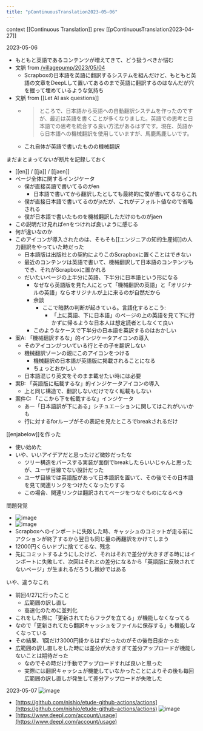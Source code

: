 ```yaml
---
title: "pContinuousTranslation2023-05-06"
---
```


context [[Continuous Translation]]
prev [[pContinuousTranslation2023-04-27]]

2023-05-06
- もともと英語であるコンテンツが増えてきて、どう扱うべきか悩む
- 文脈 from [/villagepump/2023/05/04](https://scrapbox.io/villagepump/2023/05/04)
    - Scrapboxの日本語を英語に翻訳するシステムを組んだけど、もともと英語の文章をDeepLして置いてあるのまで英語に翻訳するのはなんだが穴を掘って埋めているような気持ち
- 文脈 from [[Let AI ask questions]]
    - > ところで、日本語から英語への自動翻訳システムを作ったのですが、最近は英語を書くことが多くなりました。英語での思考と日本語での思考を統合する良い方法があるはずです。現在、英語から日本語への機械翻訳を使用していますが、馬鹿馬鹿しいです。
    - これ自体が英語で書いたものの機械翻訳

まだまとまってないが断片を記録しておく
- [[en]] / [[ja]] / [[jaen]]
- ページ全体に関するインジケータ
    - 僕が直接英語で書いてるのがen
        - 日本語で書いてから翻訳したとしても最終的に僕が書いてるならこれ
    - 僕が直接日本語で書いてるのがjaだが、これがデフォルト値なので省略される
    - 僕が日本語で書いたものを機械翻訳しただけのものがjaen
- この説明だけ見ればenをつければ良いように感じる
- 何が違いなのか
- このアイコンが導入されたのは、そもそも[[エンジニアの知的生産術]]の人力翻訳をやっていた時だった
    - 日本語版は出版社との契約によりこのScrapboxに置くことはできない
    - 最近のコンテンツは英語で書いて、機械翻訳して日本語のコンテンツもでき、それがScrapboxに置かれる
    - だいたいページの上半分に英語、下半分に日本語という形になる
        - なぜなら英語版を見た人にとって「機械翻訳の英語」と「オリジナルの英語」ならオリジナルが上に来るのが自然だから
        - 余談
            - ここで暗黙の判断が起きている。言語化するとこう:
                - 「上に英語、下に日本語」のページの上の英語を見て下に行かずに帰るような日本人は想定読者としなくて良い
        - このようなケースで下半分の日本語を英訳するのはおかしい
- 案A: 「機械翻訳するな」的インジケータアイコンの導入
    - そのアイコンがついている行とその子を翻訳しない
    - 機械翻訳ゾーンの親にこのアイコンをつける
        - 機械翻訳の日本語が英語版に掲載されることになる
        - ちょっとおかしい
    - 日本語混じり英文をそのまま載せたい時には必要
- 案B: 「英語版に転載するな」的インジケータアイコンの導入
    - 上と同じ構造で、翻訳しないだけでなく転載もしない
- 案件C: 「ここから下を転載するな」インジケータ
    - あー「日本語訳が下にある」シチュエーションに関してはこれがいいかも
    - 行に対するforループがその表記を見たところでbreakされるだけ

[[enjabelow]]を作った
- 使い始めた
- いや、いいアイデアだと思ったけど微妙だったな
    - ツリー構造をパースする実装が面倒でbreakしたらいいじゃんと思ったが、ユーザ目線でない設計だった
    - ユーザ目線では英語版があって日本語訳を置いて、その後でその日本語を見て関連リンクをつけたくなったりする
    - この場合、関連リンクは翻訳されてページをつなぐものになるべき


問題発覚
- ![image](https://gyazo.com/79a7e4abaf7af4687c09aa80739a428c/thumb/1000)
- ![image](https://gyazo.com/e269d411b65914e5079248e2436c5f6e/thumb/1000)
- Scrapboxへのインポートに失敗した時、キャッシュのコミットが走る前にアクションが終了するから翌日も同じ量の再翻訳をかけてしまう
- 12000円くらいドブに捨ててるな、残念
- 先にコミットするようにしたけど、それはそれで差分が大きすぎる時にはインポートに失敗して、次回はそれとの差分になるから「英語版に反映されてないページ」が生まれるだろうし微妙ではある

いや、違うなこれ
- 前回4/27に行ったこと
    - 広範囲の訳し直し
    - 高速化のために並列化
- これをした際に「更新されてたらフラグを立てる」が機能しなくなってる
- なので「更新されてたら翻訳キャッシュをファイルに保存する」も機能しなくなっている
- その結果、1回だけ3000円掛かるはずだったのがその後毎日掛かった
- 広範囲の訳し直しをした時には差分が大きすぎて差分アップロードが機能しないことは期待だった
    - なのでその時だけ手動でアップロードすれば良いと思った
    - 実際には翻訳キャッシュが機能していなかったことによりその後も毎回広範囲の訳し直しが発生して差分アップロードが失敗した

2023-05-07
![image](https://gyazo.com/b79a76e3f68931adbdd22f3a1677ae4a/thumb/1000)
- [https://github.com/nishio/etude-github-actions/actions](https://github.com/nishio/etude-github-actions/actions)
![image](https://gyazo.com/c33e0ce2f79ffe6b47c60191befb50c6/thumb/1000)
- [https://www.deepl.com/account/usage](https://www.deepl.com/account/usage)
